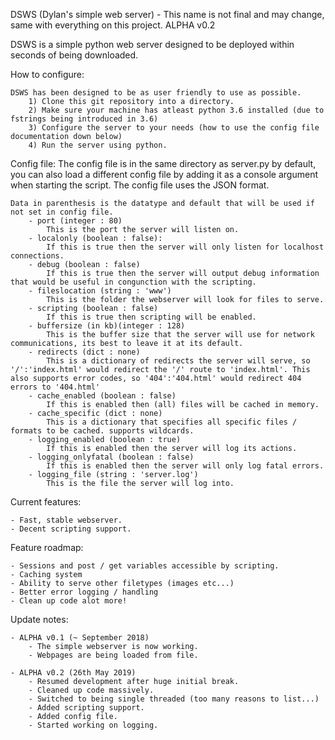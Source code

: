 DSWS (Dylan's simple web server) - This name is not final and may change, same with everything on this project. 
ALPHA v0.2

DSWS is a simple python web server designed to be deployed within seconds of being downloaded.

How to configure:
    
    DSWS has been designed to be as user friendly to use as possible.
        1) Clone this git repository into a directory.
        2) Make sure your machine has atleast python 3.6 installed (due to fstrings being introduced in 3.6)
        3) Configure the server to your needs (how to use the config file documentation down below)
        4) Run the server using python.

Config file:
The config file is in the same directory as server.py by default, you can also load a different config file by adding it as a console argument when starting the script.
The config file uses the JSON format.

    Data in parenthesis is the datatype and default that will be used if not set in config file.
        - port (integer : 80)
            This is the port the server will listen on.
        - localonly (boolean : false):
            If this is true then the server will only listen for localhost connections.
        - debug (boolean : false)
            If this is true then the server will output debug information that would be useful in congunction with the scripting.
        - fileslocation (string : 'www')
            This is the folder the webserver will look for files to serve.
        - scripting (boolean : false)
            If this is true then scripting will be enabled.
        - buffersize (in kb)(integer : 128)
            This is the buffer size that the server will use for network communications, its best to leave it at its default.
        - redirects (dict : none)
            This is a dictionary of redirects the server will serve, so '/':'index.html' would redirect the '/' route to 'index.html'. This also supports error codes, so '404':'404.html' would redirect 404 errors to '404.html'
        - cache_enabled (boolean : false)
            If this is enabled then (all) files will be cached in memory.
        - cache_specific (dict : none)
            This is a dictionary that specifies all specific files / formats to be cached. supports wildcards.
        - logging_enabled (boolean : true)
            If this is enabled then the server will log its actions.
        - logging_onlyfatal (boolean : false)
            If this is enabled then the server will only log fatal errors.
        - logging_file (string : 'server.log')
            This is the file the server will log into.

Current features:
    
    - Fast, stable webserver.
    - Decent scripting support.

Feature roadmap:
    
    - Sessions and post / get variables accessible by scripting.
    - Caching system
    - Ability to serve other filetypes (images etc...)
    - Better error logging / handling
    - Clean up code alot more!

Update notes:
    
    - ALPHA v0.1 (~ September 2018)
        - The simple webserver is now working.
        - Webpages are being loaded from file.

    - ALPHA v0.2 (26th May 2019)
        - Resumed development after huge initial break.
        - Cleaned up code massively.
        - Switched to being single threaded (too many reasons to list...)
        - Added scripting support.
        - Added config file.
        - Started working on logging.